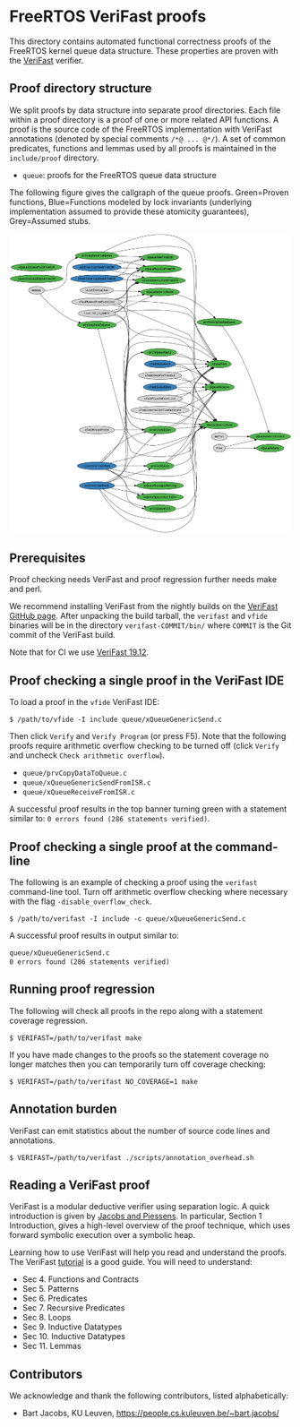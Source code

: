 # FreeRTOS VeriFast proofs

This directory contains automated functional correctness proofs of the FreeRTOS
kernel queue data structure. These properties are proven with the
[VeriFast](https://github.com/verifast/verifast) verifier.

## Proof directory structure

We split proofs by data structure into separate proof directories. Each file
within a proof directory is a proof of one or more related API functions. A
proof is the source code of the FreeRTOS implementation with VeriFast
annotations (denoted by special comments `/*@ ... @*/`). A set of common
predicates, functions and lemmas used by all proofs is maintained in the
`include/proof` directory.

  - `queue`: proofs for the FreeRTOS queue data structure

The following figure gives the callgraph of the queue proofs. Green=Proven
functions, Blue=Functions modeled by lock invariants (underlying implementation
assumed to provide these atomicity guarantees), Grey=Assumed stubs.

![Queue proof callgraph](docs/callgraph.png?raw=true "Queue proofs")

## Prerequisites

Proof checking needs VeriFast and proof regression further needs make and perl.

We recommend installing VeriFast from the nightly builds on the [VeriFast
GitHub page](https://github.com/verifast/verifast). After unpacking the build
tarball, the `verifast` and `vfide` binaries will be in the directory
`verifast-COMMIT/bin/` where `COMMIT` is the Git commit of the VeriFast build.

Note that for CI we use [VeriFast 19.12](https://github.com/verifast/verifast/releases).

## Proof checking a single proof in the VeriFast IDE

To load a proof in the `vfide` VeriFast IDE:

```
$ /path/to/vfide -I include queue/xQueueGenericSend.c
```

Then click `Verify` and `Verify Program` (or press F5). Note that the following
proofs require arithmetic overflow checking to be turned off (click `Verify`
and uncheck `Check arithmetic overflow`).

  - `queue/prvCopyDataToQueue.c`
  - `queue/xQueueGenericSendFromISR.c`
  - `queue/xQueueReceiveFromISR.c`

A successful proof results in the top banner turning green with a statement
similar to: `0 errors found (286 statements verified)`.

## Proof checking a single proof at the command-line

The following is an example of checking a proof using the `verifast`
command-line tool. Turn off arithmetic overflow checking where necessary with
the flag `-disable_overflow_check`.

```
$ /path/to/verifast -I include -c queue/xQueueGenericSend.c
```

A successful proof results in output similar to:

```
queue/xQueueGenericSend.c
0 errors found (286 statements verified)
```

## Running proof regression

The following will check all proofs in the repo along with a statement coverage
regression.

```
$ VERIFAST=/path/to/verifast make
```

If you have made changes to the proofs so the statement coverage no longer
matches then you can temporarily turn off coverage checking:

```
$ VERIFAST=/path/to/verifast NO_COVERAGE=1 make
```

## Annotation burden

VeriFast can emit statistics about the number of source code lines and
annotations.

```
$ VERIFAST=/path/to/verifast ./scripts/annotation_overhead.sh
```

## Reading a VeriFast proof

VeriFast is a modular deductive verifier using separation logic. A quick
introduction is given by [Jacobs and
Piessens](https://people.cs.kuleuven.be/~bart.jacobs/verifast/verifast.pdf).
In particular, Section 1 Introduction, gives a high-level overview of the proof
technique, which uses forward symbolic execution over a symbolic heap.

Learning how to use VeriFast will help you read and understand the proofs. 
The VeriFast
[tutorial](https://people.cs.kuleuven.be/~bart.jacobs/verifast/tutorial.pdf) is
a good guide. You will need to understand:

  - Sec 4. Functions and Contracts
  - Sec 5. Patterns
  - Sec 6. Predicates
  - Sec 7. Recursive Predicates
  - Sec 8. Loops
  - Sec 9. Inductive Datatypes
  - Sec 10. Inductive Datatypes
  - Sec 11. Lemmas

## Contributors

We acknowledge and thank the following contributors, listed alphabetically:

  - Bart Jacobs, KU Leuven, https://people.cs.kuleuven.be/~bart.jacobs/
